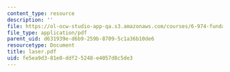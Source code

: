 ```yaml
---
content_type: resource
description: ''
file: https://ol-ocw-studio-app-qa.s3.amazonaws.com/courses/6-974-fundamentals-of-photonics-quantum-electronics-spring-2006/fe5ea9d381e0ddf25248e4057d8c5de3_laser.pdf
file_type: application/pdf
parent_uid: d631939e-d6b9-259b-8709-5c1a36b10de6
resourcetype: Document
title: laser.pdf
uid: fe5ea9d3-81e0-ddf2-5248-e4057d8c5de3
---
```

